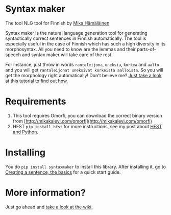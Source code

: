Syntax maker
=======
The tool NLG tool for Finnish by [Mika Hämäläinen](https://mikakalevi.com)

Syntax maker is the natural language generation tool for generating syntactically correct sentences in Finnish automatically. The tool is especially useful in the case of Finnish which has such a high diversity in its morphosyntax. All you need to know are the lemmas and their parts-of-speech and syntax maker will take care of the rest.

For instance, just throw in words `rantaleijona`, `uneksia`, `korkea` and `aalto` and you will get `rantaleijonat uneksivat korkeista aalloista`. So you will get the morphology right automatically! Don't believe me? [Just take a look at this tutorial to find out how.](https://github.com/mikahama/syntaxmaker/wiki/Creating-a-sentence,-the-basics)


# Requirements
1. This tool requires Omorfi, you can download the correct binary version from [http://mikakalevi.com/omorfi](http://mikakalevi.com/omorfi)
2. HFST `pip install hfst` for more instructions, see my post about [HFST and Python](https://mikalikes.men/using-hfst-on-python/).

# Installing
You do `pip install syntaxmaker` to install this library.
After installing it, go to [Creating a sentence, the basics](https://github.com/DiscoveryGroup/syntaxmaker/wiki/Creating-a-sentence,-the-basics) for a quick start guide.

# More information?

Just go ahead and [take a look at the wiki.](https://github.com/mikahama/syntaxmaker/wiki)
